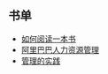 ## 书单

- [如何阅读一本书](https://book.douban.com/subject/1013208/)
- [阿里巴巴人力资源管理](https://book.douban.com/subject/27140798/)
- [管理的实践](https://book.douban.com/subject/1457028/)
